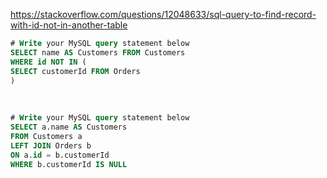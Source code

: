 https://stackoverflow.com/questions/12048633/sql-query-to-find-record-with-id-not-in-another-table
​
```sql
# Write your MySQL query statement below
SELECT name AS Customers FROM Customers
WHERE id NOT IN (
SELECT customerId FROM Orders
)
```
​
```sql
# Write your MySQL query statement below
SELECT a.name AS Customers
FROM Customers a
LEFT JOIN Orders b
ON a.id = b.customerId
WHERE b.customerId IS NULL
```